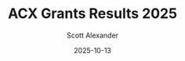 ---
layout: podcast
title: "ACX Grants Results 2025"
author: Scott Alexander
description: https://www.astralcodexten.com/p/acx-grants-results-2025
date: 2025-10-13
length: 7394027
duration: 1848
guid: acx-grants-results-2025
---